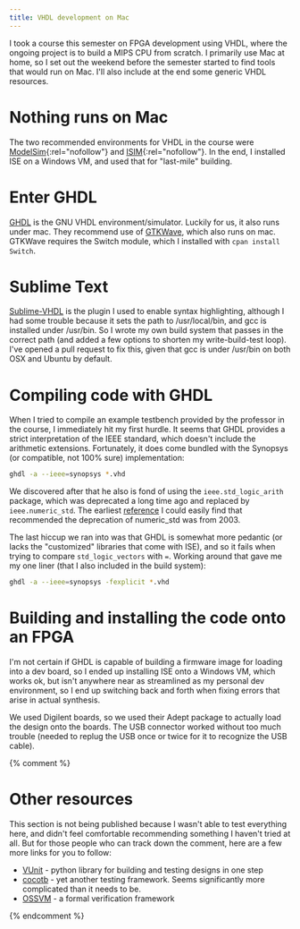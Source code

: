 ```yaml
---
title: VHDL development on Mac
---
```

I took a course this semester on FPGA development using VHDL, where the ongoing project is to build a MIPS CPU from scratch.
I primarily use Mac at home, so I set out the weekend before the semester started to find tools that would run on Mac. I'll also include at the end some generic VHDL resources.

# Nothing runs on Mac
The two recommended environments for VHDL in the course were [ModelSim][modelsim]{:rel="nofollow"} and [ISIM][isim]{:rel="nofollow"}. In the end, I installed ISE on a Windows VM, and used that for "last-mile" building.

[modelsim]: https://www.mentor.com/products/fv/modelsim/
[isim]: https://www.xilinx.com/products/design-tools/isim.html

# Enter GHDL
[GHDL][ghdl] is the GNU VHDL environment/simulator.
Luckily for us, it also runs under mac.
They recommend use of [GTKWave][gtkwave], which also runs on mac.
GTKWave requires the Switch module, which I installed with `cpan install Switch`.

[ghdl]: https://github.com/tgingold/ghdl
[gtkwave]: http://gtkwave.sourceforge.net/

# Sublime Text
[Sublime-VHDL][sublime-vhdl] is the plugin I used to enable syntax highlighting, although I had some trouble because it sets the path to /usr/local/bin, and gcc is installed under /usr/bin.
So I wrote my own build system that passes in the correct path (and added a few options to shorten my write-build-test loop).
I've opened a pull request to fix this, given that gcc is under /usr/bin on both OSX and Ubuntu by default.

[sublime-vhdl]: https://github.com/yangsu/sublime-vhdl

# Compiling code with GHDL

When I tried to compile an example testbench provided by the professor in the course, I immediately hit my first hurdle.
It seems that GHDL provides a strict interpretation of the IEEE standard, which doesn't include the arithmetic extensions.
Fortunately, it does come bundled with the Synopsys (or compatible, not 100% sure) implementation:

```bash
ghdl -a --ieee=synopsys *.vhd
```

We discovered after that he also is fond of using the `ieee.std_logic_arith` package, which was deprecated a long time ago and replaced by `ieee.numeric_std`. The earliest [reference][vhdl-math-tricks] I could easily find that recommended the deprecation of numeric_std was from 2003.

[vhdl-math-tricks]: http://www.gstitt.ece.ufl.edu/vhdl/refs/vhdl_math_tricks_mapld_2003.pdf

The last hiccup we ran into was that GHDL is somewhat more pedantic (or lacks the "customized" libraries that come with ISE), and so it fails when trying to compare `std_logic_vectors` with `=`. Working around that gave me my one liner (that I also included in the build system):

```bash
ghdl -a --ieee=synopsys -fexplicit *.vhd
```

# Building and installing the code onto an FPGA

I'm not certain if GHDL is capable of building a firmware image for loading into a dev board, so I ended up installing ISE onto a Windows VM, which works ok, but isn't anywhere near as streamlined as my personal dev environment, so I end up switching back and forth when fixing errors that arise in actual synthesis.

We used Digilent boards, so we used their Adept package to actually load the design onto the boards. The USB connector worked without too much trouble (needed to replug the USB once or twice for it to recognize the USB cable).

{% comment %}

# Other resources

This section is not being published because I wasn't able to test everything here, and didn't feel comfortable recommending something I haven't tried at all. But for those people who can track down the comment, here are a few more links for you to follow:

* [VUnit][vunit] - python library for building and testing designs in one step
* [cocotb][cocotb] - yet another testing framework. Seems significantly more complicated than it needs to be.
* [OSSVM][ossvm] - a formal verification framework

[vunit]: https://vunit.github.io/
[cocotb]: https://github.com/potentialventures/cocotb
[ossvm]: http://osvvm.org/

{% endcomment %}
